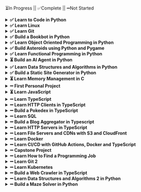 ⏳In Progress || ✅Complete || ➖Not Started
<details>
<summary><strong>✅ Learn to Code in Python</strong></summary>

```
Introduction             [✔️] [✔️] [✔️] [✔️] [✔️] [✔️] [✔️] [✔️] [✔️] [✔️]
                         [✔️] [✔️] [✔️]
Variables                [✔️] [✔️] [✔️] [✔️] [✔️] [✔️] [✔️] [✔️] [✔️] [✔️]
                         [✔️] [✔️] [✔️] [✔️] [✔️] [✔️] [✔️] [✔️] [✔️]
Functions                [✔️] [✔️] [✔️] [✔️] [✔️] [✔️] [✔️] [✔️] [✔️] [✔️]
                         [✔️] [✔️] [✔️] [✔️] [✔️] [✔️] [✔️] [✔️] [✔️] [✔️]
                         [✔️] [✔️] [✔️] [✔️]
Scope                    [✔️] [✔️] [✔️] [✔️]
Testing and Debugging    [✔️] [✔️] [✔️] [✔️] [✔️] [✔️] [✔️] [✔️]
Computing                [✔️] [✔️] [✔️] [✔️] [✔️] [✔️] [✔️] [✔️] [✔️] [✔️]
                         [✔️] [✔️] [✔️] [✔️] [✔️] [✔️]
Comparisons              [✔️] [✔️] [✔️] [✔️] [✔️] [✔️] [✔️] [✔️] [✔️] [✔️]
                         [✔️] [✔️] [✔️]
Loops                    [✔️] [✔️] [✔️] [✔️] [✔️] [✔️] [✔️] [✔️] [✔️] [✔️]
                         [✔️] [✔️] [✔️]
Lists                    [✔️] [✔️] [✔️] [✔️] [✔️] [✔️] [✔️] [✔️] [✔️] [✔️]
                         [✔️] [✔️] [✔️] [✔️] [✔️] [✔️] [✔️] [✔️] [✔️] [✔️]
                         [✔️] [✔️] [✔️] [✔️] [✔️] [✔️]
Dictionaries             [✔️] [✔️] [✔️] [✔️] [✔️] [✔️] [✔️] [✔️] [✔️] [✔️]
                         [✔️]
Sets                     [✔️] [✔️] [✔️] [✔️] [✔️] [✔️]
Errors                   [✔️] [✔️] [✔️] [✔️] [✔️] [✔️] [✔️] [✔️] [✔️] [✔️]
                         [✔️]
Practice                 [✔️] [✔️] [✔️] [✔️] [✔️] [✔️] [✔️]
Quiz                     [✔️] [✔️] [✔️] [✔️] [✔️] [✔️] [✔️] [✔️]
```
</details>


<details>
<summary><strong>✅ Learn Linux</strong></summary>

```
Terminals and Shells     [✔️] [✔️] [✔️] [✔️] [✔️] [✔️] [✔️] [✔️] [✔️] [✔️]
Filesystems              [✔️] [✔️] [✔️] [✔️] [✔️] [✔️] [✔️] [✔️] [✔️] [✔️]
                         [✔️] [✔️] [✔️] [✔️] [✔️] [✔️] [✔️]
Permissions              [✔️] [✔️] [✔️] [✔️] [✔️] [✔️] [✔️] [✔️] [✔️]
Programs                 [✔️] [✔️] [✔️] [✔️] [✔️] [✔️] [✔️] [✔️] [✔️]
Input/Output             [✔️] [✔️] [✔️] [✔️] [✔️] [✔️] [✔️] [✔️] [✔️] [✔️]
                         [✔️] [✔️] [✔️] [✔️] [✔️]
Packages                 [✔️] [✔️] [✔️] [✔️] [✔️] [✔️]
```
</details>


<details>
<summary><strong>✅ Learn Git</strong></summary>

```
Setup                    [✔️] [✔️] [✔️] [✔️] [✔️] [✔️]
Repositories             [✔️] [✔️] [✔️] [✔️] [✔️] [✔️]
Internals                [✔️] [✔️] [✔️] [✔️] [✔️] [✔️] [✔️] [✔️]
Config                   [✔️] [✔️] [✔️] [✔️] [✔️] [✔️] [✔️]
Branching                [✔️] [✔️] [✔️] [✔️] [✔️] [✔️] [✔️] [✔️] [✔️] [✔️]
Merge                    [✔️] [✔️] [✔️] [✔️] [✔️] [✔️]
Rebase                   [✔️] [✔️] [✔️] [✔️] [✔️] [✔️]
Reset                    [✔️] [✔️] [✔️] [✔️] [✔️]
Remote                   [✔️] [✔️] [✔️] [✔️] [✔️] [✔️] [✔️]
GitHub                   [✔️] [✔️] [✔️] [✔️] [✔️] [✔️] [✔️] [✔️]
Gitignore                [✔️] [✔️] [✔️] [✔️] [✔️] [✔️]
```
</details>


<details>
<summary><strong>✅ Build a Bookbot in Python</strong></summary>

```
Setup                    [✔️] [✔️] [✔️] [✔️] [✔️] [✔️]
Data Analysis            [✔️] [✔️] [✔️] [✔️] [✔️] [✔️]
Report                   [✔️] [✔️] [✔️]
```
</details>


<details>
<summary><strong>✅ Learn Object Oriented Programming in Python</strong></summary>

```
Clean Code               [✔️] [✔️] [✔️] [✔️] [✔️] [✔️]
Classes                  [✔️] [✔️] [✔️] [✔️] [✔️] [✔️] [✔️] [✔️] [✔️] [✔️]
                         [✔️] [✔️]
Encapsulation            [✔️] [✔️] [✔️] [✔️] [✔️] [✔️] [✔️] [✔️]
Abstraction              [✔️] [✔️] [✔️] [✔️] [✔️] [✔️] [✔️]
Inheritance              [✔️] [✔️] [✔️] [✔️] [✔️] [✔️] [✔️] [✔️] [✔️] [✔️]
                         [✔️] [✔️] [✔️] [✔️] [✔️]
Polymorphism             [✔️] [✔️] [✔️] [✔️] [✔️] [✔️] [✔️] [✔️] [✔️] [✔️]
                         [✔️] [✔️] [✔️]
```
</details>


<details>
<summary><strong>✅ Build Asteroids using Python and Pygame</strong></summary>

```
Pygame                   [✔️] [✔️] [✔️]
Player                   [✔️] [✔️] [✔️] [✔️] [✔️] [✔️] [✔️] [✔️]
Asteroids                [✔️] [✔️] [✔️] [✔️] [✔️] [✔️] [✔️]
```
</details>


<details>
<summary><strong>✅ Learn Functional Programming in Python</strong></summary>

```
Functional Programming   [✔️] [✔️] [✔️] [✔️] [✔️] [✔️] [✔️] [✔️] [✔️] [✔️]
                         [✔️] [✔️]
First Class Functions    [✔️] [✔️] [✔️] [✔️] [✔️] [✔️] [✔️] [✔️] [✔️] [✔️]
                         [✔️]
Pure Functions           [✔️] [✔️] [✔️] [✔️] [✔️] [✔️] [✔️] [✔️] [✔️] [✔️]
                         [✔️] [✔️] [✔️] [✔️] [✔️] [✔️]
Recursion                [✔️] [✔️] [✔️] [✔️] [✔️] [✔️] [✔️] [✔️] [✔️] [✔️]
                         [✔️] [✔️] [✔️] [✔️] [✔️]
Function Transformations [✔️] [✔️] [✔️] [✔️] [✔️] [✔️] [✔️]
Closures                 [✔️] [✔️] [✔️] [✔️] [✔️]
Currying                 [✔️] [✔️] [✔️] [✔️] [✔️] [✔️]
Decorators               [✔️] [✔️] [✔️] [✔️] [✔️] [✔️] [✔️] [✔️]
Sum Types                [✔️] [✔️] [✔️] [✔️] [✔️] [✔️]
```
</details>


<details>
<summary><strong>⏳ Build an AI Agent in Python</strong></summary>

```
LLMs                     [✔️] [✔️] [✔️] [✔️] [✔️] [✔️]
Functions                [✔️] [✔️] [✔️] [✔️] [✔️]
Function Calling         [ ] [ ] [ ] [ ]
Agents                   [ ] [ ] [ ]
```
</details>


<details>
<summary><strong>✅ Learn Data Structures and Algorithms in Python</strong></summary>

```
Algorithms Intro         [✔️] [✔️] [✔️] [✔️] [✔️] [✔️]
Math                     [✔️] [✔️] [✔️] [✔️] [✔️] [✔️] [✔️] [✔️] [✔️] [✔️]
                         [✔️] [✔️] [✔️] [✔️] [✔️]
Big-O Analysis           [✔️] [✔️] [✔️] [✔️] [✔️] [✔️] [✔️] [✔️] [✔️] [✔️]
                         [✔️] [✔️] [✔️]
Sorting Algorithms       [✔️] [✔️] [✔️] [✔️] [✔️] [✔️] [✔️] [✔️] [✔️] [✔️]
                         [✔️] [✔️] [✔️] [✔️] [✔️] [✔️] [✔️] [✔️] [✔️] [✔️]
                         [✔️] [✔️]
Exponential Time         [✔️] [✔️] [✔️] [✔️] [✔️] [✔️] [✔️] [✔️] [✔️] [✔️]
Data Structures Intro    [✔️] [✔️] [✔️] [✔️] [✔️] [✔️]
Stacks                   [✔️] [✔️] [✔️] [✔️] [✔️] [✔️] [✔️]
Queues                   [✔️] [✔️] [✔️] [✔️] [✔️] [✔️]
Linked Lists             [✔️] [✔️] [✔️] [✔️] [✔️] [✔️] [✔️] [✔️] [✔️] [✔️]
Binary Trees             [✔️] [✔️] [✔️] [✔️] [✔️] [✔️] [✔️] [✔️] [✔️] [✔️]
                         [✔️] [✔️] [✔️] [✔️] [✔️]
Red Black Trees          [✔️] [✔️] [✔️] [✔️] [✔️] [✔️] [✔️] [✔️] [✔️]
Hashmaps                 [✔️] [✔️] [✔️] [✔️] [✔️] [✔️] [✔️] [✔️] [✔️] [✔️]
Tries                    [✔️] [✔️] [✔️] [✔️] [✔️] [✔️] [✔️] [✔️] [✔️] [✔️]
Graphs                   [✔️] [✔️] [✔️] [✔️] [✔️] [✔️] [✔️] [✔️] [✔️]
BFS and DFS              [✔️] [✔️] [✔️] [✔️] [✔️] [✔️] [✔️]
P vs NP                  [✔️] [✔️] [✔️] [✔️] [✔️] [✔️] [✔️] [✔️] [✔️] [✔️]
                         [✔️] [✔️] [✔️] [✔️] [✔️] [✔️] [✔️] [✔️] [✔️] [✔️]
```
</details>


<details>
<summary><strong>✅ Build a Static Site Generator in Python</strong></summary>

```
Static Sites             [✔️] [✔️] [✔️] [✔️] [✔️] [✔️] [✔️]
Nodes                    [✔️] [✔️] [✔️] [✔️] [✔️] [✔️]
Inline                   [✔️] [✔️] [✔️] [✔️] [✔️] [✔️]
Blocks                   [✔️] [✔️] [✔️]
Website                  [✔️] [✔️] [✔️] [✔️] [✔️] [✔️]
```
</details>


<details>
<summary><strong>⏳ Learn Memory Management in C</strong></summary>

```
C Basics                 [✔️] [✔️] [✔️] [✔️] [✔️] [✔️] [✔️] [✔️] [✔️] [✔️]
                         [✔️] [✔️] [✔️] [✔️] [✔️] [✔️] [✔️] [✔️] [✔️] [✔️]
                         [✔️] [✔️] [✔️]
Structs                  [✔️] [✔️] [✔️] [✔️] [✔️] [✔️]
Pointers                 [✔️] [✔️] [✔️] [✔️] [✔️] [✔️] [✔️] [✔️] [✔️] [✔️]
                         [✔️] [✔️] [✔️] [✔️] [✔️] [✔️] [✔️]
Enums                    [✔️] [✔️] [✔️] [✔️]
Unions                   [✔️] [✔️] [✔️] [✔️] [✔️]
Stack and Heap           [ ] [ ] [ ] [ ] [ ] [ ] [ ] [ ]
Advanced Pointers        [ ] [ ] [ ] [ ] [ ] [ ]
Stack Data Structure     [ ] [ ] [ ] [ ] [ ] [ ]
Objects                  [ ] [ ] [ ] [ ] [ ] [ ] [ ] [ ] [ ]
Refcounting GC           [ ] [ ] [ ] [ ] [ ] [ ] [ ]
Mark and Sweep GC        [ ] [ ] [ ] [ ] [ ] [ ] [ ] [ ] [ ] [ ]
```
</details>


<details>
<summary><strong>➖ First Personal Project</strong></summary>

```
Placeholder              [ ] [ ] [ ] [ ]
```
</details>


<details>
<summary><strong>⏳ Learn JavaScript</strong></summary>

```
Variables                [✔️] [✔️] [✔️] [✔️] [✔️] [✔️] [✔️] [✔️] [✔️] [✔️]
                         [✔️] [✔️] [✔️] [✔️] [✔️] [✔️] [✔️] [✔️] [✔️] [✔️]
Comparisons              [✔️] [✔️] [✔️] [✔️] [✔️] [✔️] [✔️] [✔️]
Functions                [✔️] [✔️] [✔️] [✔️] [✔️] [✔️] [✔️] [✔️] [✔️] [✔️]
                         [✔️]
Objects                  [ ] [ ] [ ] [ ] [ ] [ ] [ ] [ ] [ ] [ ]
                         [ ] [ ] [ ] [ ] [ ] [ ] [ ] [ ] [ ]
Classes                  [ ] [ ] [ ] [ ] [ ] [ ]
Prototypes               [ ] [ ]
Loops                    [ ] [ ] [ ] [ ] [ ]
Arrays                   [ ] [ ] [ ] [ ] [ ] [ ] [ ] [ ] [ ]
Errors                   [ ] [ ] [ ] [ ] [ ]
Sets                     [ ] [ ] [ ]
Maps                     [ ] [ ] [ ]
Promises                 [ ] [ ] [ ] [ ] [ ] [ ] [ ] [ ] [ ] [ ]
                         [ ]
The Event Loop           [ ] [ ] [ ] [ ] [ ] [ ]
Runtimes                 [ ] [ ] [ ] [ ] [ ] [ ]
Modules                  [ ] [ ] [ ] [ ] [ ] [ ] [ ] [ ]
```
</details>


<details>
<summary><strong>➖ Learn TypeScript</strong></summary>

```
Types                    [ ] [ ] [ ] [ ] [ ] [ ]
Functions                [ ] [ ] [ ] [ ] [ ] [ ]
Unions                   [ ] [ ] [ ] [ ] [ ] [ ] [ ] [ ]
Arrays                   [ ] [ ] [ ] [ ] [ ]
Objects                  [ ] [ ] [ ] [ ] [ ] [ ] [ ] [ ] [ ] [ ]
                         [ ] [ ] [ ] [ ]
Tuples                   [ ] [ ] [ ] [ ] [ ] [ ] [ ]
Intersections            [ ] [ ] [ ] [ ]
Interfaces               [ ] [ ] [ ] [ ] [ ]
Enums                    [ ] [ ] [ ] [ ] [ ]
Type Narrowing           [ ] [ ] [ ] [ ] [ ] [ ] [ ] [ ] [ ] [ ]
Classes                  [ ] [ ] [ ] [ ] [ ] [ ] [ ] [ ]
Utility Types            [ ] [ ] [ ] [ ] [ ] [ ] [ ]
Generics                 [ ] [ ] [ ] [ ] [ ] [ ]
Conditional Types        [ ] [ ] [ ] [ ] [ ]
Local Development        [ ] [ ] [ ] [ ] [ ] [ ] [ ] [ ]
```
</details>


<details>
<summary><strong>➖ Learn HTTP Clients in TypeScript</strong></summary>

```
Why HTTP?                [ ] [ ] [ ] [ ] [ ] [ ] [ ] [ ] [ ] [ ]
                         [ ] [ ] [ ]
DNS                      [ ] [ ] [ ] [ ] [ ] [ ] [ ]
URIs                     [ ] [ ] [ ] [ ] [ ] [ ] [ ] [ ] [ ] [ ]
                         [ ] [ ]
Errors                   [ ] [ ] [ ] [ ] [ ]
Headers                  [ ] [ ] [ ] [ ] [ ] [ ] [ ]
JSON                     [ ] [ ] [ ] [ ] [ ] [ ] [ ] [ ] [ ] [ ]
Methods                  [ ] [ ] [ ] [ ] [ ] [ ] [ ] [ ] [ ] [ ]
                         [ ]
Paths                    [ ] [ ] [ ] [ ] [ ] [ ] [ ] [ ]
HTTPS                    [ ] [ ] [ ] [ ]
```
</details>


<details>
<summary><strong>➖ Build a Pokedex in TypeScript</strong></summary>

```
REPL                     [ ] [ ] [ ] [ ] [ ]
Cache                    [ ] [ ] [ ] [ ] [ ] [ ]
Pokedex                  [ ] [ ]
```
</details>


<details>
<summary><strong>➖ Learn SQL</strong></summary>

```
Introduction             [ ] [ ] [ ] [ ] [ ] [ ] [ ]
Tables                   [ ] [ ] [ ] [ ] [ ] [ ] [ ] [ ] [ ] [ ]
                         [ ] [ ] [ ] [ ]
Constraints              [ ] [ ] [ ] [ ] [ ] [ ] [ ] [ ] [ ]
CRUD                     [ ] [ ] [ ] [ ] [ ] [ ] [ ] [ ] [ ] [ ]
                         [ ] [ ] [ ] [ ] [ ] [ ] [ ] [ ] [ ] [ ]
                         [ ]
Basic Queries            [ ] [ ] [ ] [ ] [ ] [ ] [ ] [ ] [ ] [ ]
                         [ ] [ ]
Structuring              [ ] [ ] [ ] [ ] [ ] [ ] [ ] [ ]
Aggregations             [ ] [ ] [ ] [ ] [ ] [ ] [ ] [ ] [ ] [ ]
                         [ ]
Subqueries               [ ] [ ] [ ] [ ] [ ] [ ]
Normalization            [ ] [ ] [ ] [ ] [ ] [ ] [ ] [ ] [ ] [ ]
                         [ ] [ ] [ ] [ ] [ ] [ ] [ ]
Joins                    [ ] [ ] [ ] [ ] [ ] [ ] [ ] [ ] [ ] [ ]
Performance              [ ] [ ] [ ] [ ] [ ] [ ] [ ] [ ] [ ] [ ]
```
</details>


<details>
<summary><strong>➖ Build a Blog Aggregator in Typescript</strong></summary>

```
Config                   [ ] [ ] [ ] [ ]
Database                 [ ] [ ] [ ] [ ] [ ]
RSS                      [ ] [ ] [ ]
Following                [ ] [ ] [ ]
Aggregate                [ ] [ ] [ ] [ ]
```
</details>


<details>
<summary><strong>➖ Learn HTTP Servers in TypeScript</strong></summary>

```
Servers                  [ ] [ ] [ ] [ ] [ ] [ ] [ ] [ ] [ ] [ ]
                         [ ] [ ] [ ] [ ]
Routing                  [ ] [ ]
Architecture             [ ] [ ] [ ] [ ] [ ] [ ] [ ]
JSON                     [ ] [ ] [ ] [ ]
Error Handling           [ ] [ ]
Storage                  [ ] [ ] [ ] [ ] [ ] [ ] [ ] [ ] [ ] [ ]
                         [ ]
Authentication           [ ] [ ] [ ] [ ] [ ] [ ] [ ] [ ] [ ] [ ]
                         [ ] [ ] [ ] [ ]
Authorization            [ ] [ ] [ ] [ ]
Webhooks                 [ ] [ ] [ ] [ ]
Documentation            [ ] [ ] [ ] [ ] [ ] [ ]
```
</details>


<details>
<summary><strong>➖ Learn File Servers and CDNs with S3 and CloudFront</strong></summary>

```
File Storage             [ ] [ ] [ ] [ ] [ ] [ ] [ ] [ ] [ ]
Caching                  [ ] [ ] [ ] [ ] [ ]
AWS S3                   [ ] [ ] [ ] [ ] [ ] [ ] [ ]
Object Storage           [ ] [ ] [ ]
Video Streaming          [ ] [ ] [ ] [ ]
Security                 [ ] [ ] [ ] [ ] [ ] [ ] [ ]
CDNs                     [ ] [ ] [ ] [ ] [ ]
Resiliency               [ ] [ ] [ ] [ ] [ ]
```
</details>


<details>
<summary><strong>➖ Learn Docker</strong></summary>

```
Install                  [ ] [ ] [ ] [ ]
Containers               [ ] [ ] [ ] [ ] [ ]
Storage                  [ ] [ ] [ ] [ ] [ ] [ ] [ ]
Execute                  [ ] [ ] [ ] [ ]
Networks                 [ ] [ ] [ ] [ ] [ ] [ ]
Dockerfiles              [ ] [ ] [ ] [ ] [ ] [ ] [ ]
Debug                    [ ] [ ] [ ] [ ]
Publish                  [ ] [ ] [ ] [ ] [ ] [ ]
```
</details>


<details>
<summary><strong>➖ Learn CI/CD with GitHub Actions, Docker and TypeScript</strong></summary>

```
Continuous Integration   [ ] [ ] [ ] [ ] [ ] [ ] [ ] [ ]
Tests                    [ ] [ ] [ ] [ ]
Formatting               [ ] [ ]
Linting                  [ ] [ ] [ ]
Security                 [ ] [ ] [ ] [ ]
Build                    [ ] [ ] [ ] [ ] [ ] [ ]
Deploy                   [ ] [ ] [ ] [ ] [ ] [ ]
Database                 [ ] [ ] [ ] [ ] [ ] [ ]
```
</details>


<details>
<summary><strong>➖ Capstone Project</strong></summary>

```
Placeholder              [ ] [ ] [ ]
```
</details>


<details>
<summary><strong>➖ Learn How to Find a Programming Job</strong></summary>

```
Strategy                 [ ] [ ] [ ] [ ]
Projects                 [ ] [ ] [ ] [ ] [ ] [ ] [ ] [ ]
GitHub Profile           [ ] [ ] [ ] [ ] [ ]
LinkedIn Profile         [ ] [ ] [ ]
Resume                   [ ] [ ] [ ] [ ] [ ] [ ] [ ] [ ] [ ] [ ]
Applying                 [ ] [ ] [ ] [ ]
Networking               [ ] [ ] [ ] [ ] [ ]
Interviewing             [ ] [ ] [ ] [ ] [ ] [ ] [ ] [ ] [ ]
Relocation               [ ] [ ] [ ] [ ]
```
</details>


<details>
<summary><strong>➖ Learn Git 2</strong></summary>

```
Fork                     [ ] [ ] [ ] [ ] [ ] [ ] [ ]
Reflog                   [ ] [ ] [ ] [ ] [ ] [ ]
Merge Conflicts          [ ] [ ] [ ] [ ] [ ] [ ] [ ] [ ] [ ] [ ]
                         [ ] [ ] [ ] [ ]
Rebase Conflicts         [ ] [ ] [ ] [ ] [ ] [ ] [ ] [ ] [ ] [ ]
Squash                   [ ] [ ] [ ] [ ] [ ] [ ] [ ] [ ] [ ] [ ]
Stash                    [ ] [ ] [ ] [ ] [ ] [ ] [ ]
Revert                   [ ] [ ] [ ] [ ]
Cherry Pick              [ ] [ ]
Bisect                   [ ] [ ] [ ]
Worktrees                [ ] [ ] [ ] [ ] [ ] [ ]
Tags                     [ ] [ ] [ ] [ ]
```
</details>


<details>
<summary><strong>➖ Learn Kubernetes</strong></summary>

```
Install                  [ ] [ ] [ ] [ ] [ ] [ ] [ ]
Pods                     [ ] [ ] [ ] [ ]
Deployments              [ ] [ ] [ ] [ ] [ ] [ ] [ ]
ConfigMaps               [ ] [ ] [ ] [ ] [ ]
Services                 [ ] [ ] [ ] [ ] [ ] [ ]
Ingress                  [ ] [ ] [ ] [ ] [ ] [ ]
Storage                  [ ] [ ] [ ] [ ] [ ] [ ] [ ] [ ]
Namespaces               [ ] [ ] [ ] [ ] [ ]
Scaling                  [ ] [ ] [ ] [ ] [ ] [ ] [ ] [ ] [ ] [ ]
                         [ ] [ ]
Nodes                    [ ] [ ] [ ] [ ] [ ] [ ]
```
</details>


<details>
<summary><strong>➖ Build a Web Crawler in TypeScript</strong></summary>

```
Placeholder              [ ] [ ] [ ] [ ] [ ] [ ] [ ] [ ] [ ]
```
</details>


<details>
<summary><strong>➖ Learn Data Structures and Algorithms 2 in Python</strong></summary>

```
Dijkstra's               [ ] [ ] [ ] [ ] [ ] [ ] [ ] [ ] [ ] [ ]
                         [ ] [ ] [ ] [ ]
Bellman-Ford             [ ] [ ] [ ] [ ] [ ] [ ] [ ]
Heaps                    [ ] [ ] [ ] [ ] [ ] [ ] [ ] [ ] [ ] [ ]
A* Search                [ ] [ ] [ ] [ ] [ ] [ ] [ ]
Dynamic Programming      [ ] [ ] [ ] [ ] [ ] [ ] [ ] [ ] [ ]
Edit Distance            [ ] [ ] [ ] [ ] [ ] [ ] [ ] [ ] [ ]
Linear Programming       [ ] [ ] [ ] [ ] [ ] [ ] [ ] [ ] [ ] [ ]
                         [ ] [ ] [ ] [ ] [ ] [ ] [ ] [ ] [ ] [ ]
                         [ ]
```
</details>


<details>
<summary><strong>➖ Build a Maze Solver in Python</strong></summary>

```
Tkinter                  [ ] [ ] [ ]
Cells                    [ ] [ ] [ ]
Maze                     [ ] [ ] [ ] [ ]
Solve                    [ ] [ ] [ ]
```
</details>

